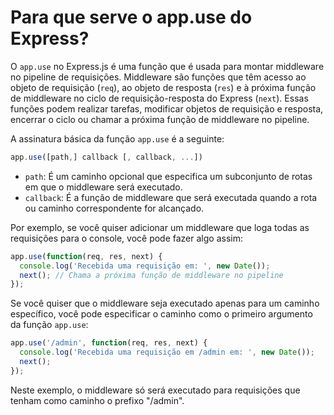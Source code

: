 # Para que serve o app.use do Express?
O `app.use` no Express.js é uma função que é usada para montar middleware no pipeline de requisições. Middleware são funções que têm acesso ao objeto de requisição (`req`), ao objeto de resposta (`res`) e à próxima função de middleware no ciclo de requisição-resposta do Express (`next`). Essas funções podem realizar tarefas, modificar objetos de requisição e resposta, encerrar o ciclo ou chamar a próxima função de middleware no pipeline.

A assinatura básica da função `app.use` é a seguinte:

```javascript
app.use([path,] callback [, callback, ...])
```

- `path`: É um caminho opcional que especifica um subconjunto de rotas em que o middleware será executado.
- `callback`: É a função de middleware que será executada quando a rota ou caminho correspondente for alcançado.

Por exemplo, se você quiser adicionar um middleware que loga todas as requisições para o console, você pode fazer algo assim:

```javascript
app.use(function(req, res, next) {
  console.log('Recebida uma requisição em: ', new Date());
  next(); // Chama a próxima função de middleware no pipeline
});
```

Se você quiser que o middleware seja executado apenas para um caminho específico, você pode especificar o caminho como o primeiro argumento da função `app.use`:

```javascript
app.use('/admin', function(req, res, next) {
  console.log('Recebida uma requisição em /admin em: ', new Date());
  next();
});
```

Neste exemplo, o middleware só será executado para requisições que tenham como caminho o prefixo "/admin".



